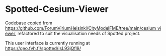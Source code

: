 # Spotted-Cesium-Viewer

Codebase copied from https://github.com/ForumViriumHelsinki/CityModelFME/tree/main/cesium_viewer, refactored to suit the visualisation needs of Spotted project.

This user interface is currently running at https://geo.fvh.fi/spotted/IsL93jQfl9/